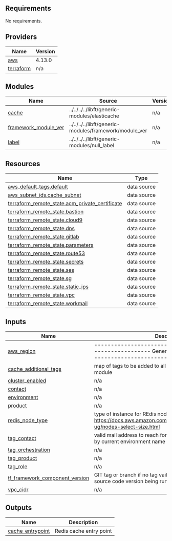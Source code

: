 ## Requirements

No requirements.

## Providers

| Name | Version |
|------|---------|
| <a name="provider_aws"></a> [aws](#provider\_aws) | 4.13.0 |
| <a name="provider_terraform"></a> [terraform](#provider\_terraform) | n/a |

## Modules

| Name | Source | Version |
|------|--------|---------|
| <a name="module_cache"></a> [cache](#module\_cache) | ../../../../libft/generic-modules/elasticache | n/a |
| <a name="module_framework_module_ver"></a> [framework\_module\_ver](#module\_framework\_module\_ver) | ../../../../libft/generic-modules/framework/module_ver | n/a |
| <a name="module_label"></a> [label](#module\_label) | ../../../../libft/generic-modules/null_label | n/a |

## Resources

| Name | Type |
|------|------|
| [aws_default_tags.default](https://registry.terraform.io/providers/hashicorp/aws/latest/docs/data-sources/default_tags) | data source |
| [aws_subnet_ids.cache_subnet](https://registry.terraform.io/providers/hashicorp/aws/latest/docs/data-sources/subnet_ids) | data source |
| [terraform_remote_state.acm_private_certificate](https://registry.terraform.io/providers/hashicorp/terraform/latest/docs/data-sources/remote_state) | data source |
| [terraform_remote_state.bastion](https://registry.terraform.io/providers/hashicorp/terraform/latest/docs/data-sources/remote_state) | data source |
| [terraform_remote_state.cloud9](https://registry.terraform.io/providers/hashicorp/terraform/latest/docs/data-sources/remote_state) | data source |
| [terraform_remote_state.dns](https://registry.terraform.io/providers/hashicorp/terraform/latest/docs/data-sources/remote_state) | data source |
| [terraform_remote_state.gitlab](https://registry.terraform.io/providers/hashicorp/terraform/latest/docs/data-sources/remote_state) | data source |
| [terraform_remote_state.parameters](https://registry.terraform.io/providers/hashicorp/terraform/latest/docs/data-sources/remote_state) | data source |
| [terraform_remote_state.route53](https://registry.terraform.io/providers/hashicorp/terraform/latest/docs/data-sources/remote_state) | data source |
| [terraform_remote_state.secrets](https://registry.terraform.io/providers/hashicorp/terraform/latest/docs/data-sources/remote_state) | data source |
| [terraform_remote_state.ses](https://registry.terraform.io/providers/hashicorp/terraform/latest/docs/data-sources/remote_state) | data source |
| [terraform_remote_state.sg](https://registry.terraform.io/providers/hashicorp/terraform/latest/docs/data-sources/remote_state) | data source |
| [terraform_remote_state.static_ips](https://registry.terraform.io/providers/hashicorp/terraform/latest/docs/data-sources/remote_state) | data source |
| [terraform_remote_state.vpc](https://registry.terraform.io/providers/hashicorp/terraform/latest/docs/data-sources/remote_state) | data source |
| [terraform_remote_state.workmail](https://registry.terraform.io/providers/hashicorp/terraform/latest/docs/data-sources/remote_state) | data source |

## Inputs

| Name | Description | Type | Default | Required |
|------|-------------|------|---------|:--------:|
| <a name="input_aws_region"></a> [aws\_region](#input\_aws\_region) | -------------------------------------------------------------- General -------------------------------------------------------------- | `any` | n/a | yes |
| <a name="input_cache_additional_tags"></a> [cache\_additional\_tags](#input\_cache\_additional\_tags) | map of tags to be added to all resources created by this module | `map(string)` | `{}` | no |
| <a name="input_cluster_enabled"></a> [cluster\_enabled](#input\_cluster\_enabled) | n/a | `bool` | `false` | no |
| <a name="input_contact"></a> [contact](#input\_contact) | n/a | `any` | n/a | yes |
| <a name="input_environment"></a> [environment](#input\_environment) | n/a | `any` | n/a | yes |
| <a name="input_product"></a> [product](#input\_product) | n/a | `any` | n/a | yes |
| <a name="input_redis_node_type"></a> [redis\_node\_type](#input\_redis\_node\_type) | type of instance for REdis nodes, ref https://docs.aws.amazon.com/AmazonElastiCache/latest/red-ug/nodes-select-size.html | `string` | `"cache.t3.medium"` | no |
| <a name="input_tag_contact"></a> [tag\_contact](#input\_tag\_contact) | valid mail address to reach for questions and issues. <env> repalced by current environment name | `string` | `"devops-team+<env>@product.com"` | no |
| <a name="input_tag_orchestration"></a> [tag\_orchestration](#input\_tag\_orchestration) | n/a | `any` | n/a | yes |
| <a name="input_tag_product"></a> [tag\_product](#input\_tag\_product) | n/a | `string` | `""` | no |
| <a name="input_tag_role"></a> [tag\_role](#input\_tag\_role) | n/a | `string` | `"cache_redis"` | no |
| <a name="input_tf_framework_component_version"></a> [tf\_framework\_component\_version](#input\_tf\_framework\_component\_version) | GIT tag or branch if no tag vailable, identifying terraform source code version being run. Set by Makefile Framework | `any` | n/a | yes |
| <a name="input_vpc_cidr"></a> [vpc\_cidr](#input\_vpc\_cidr) | n/a | `any` | n/a | yes |

## Outputs

| Name | Description |
|------|-------------|
| <a name="output_cache_entrypoint"></a> [cache\_entrypoint](#output\_cache\_entrypoint) | Redis cache entry point |
